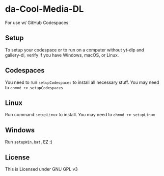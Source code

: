 # da-Cool-Media-DL

For use w/ GitHub Codespaces

## Setup

To setup your codespace or to run on a computer without yt-dlp and gallery-dl, verify if you have Windows, macOS, or Linux.

## Codespaces

You need to run `setupCodespaces` to install all necessary stuff. You may need to `chmod +x setupCodespaces`

## Linux

Run command `setupLinux` to install. You may need to `chmod +x setupLinux`

## Windows

Run `setupWin.bat`. EZ :)

## License

This is Licensed under GNU GPL v3

